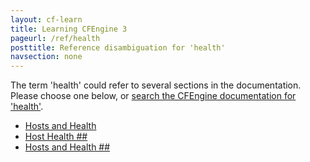 ```yaml
---
layout: cf-learn
title: Learning CFEngine 3
pageurl: /ref/health
posttitle: Reference disambiguation for 'health'
navsection: none
---
```


The term 'health' could refer to several sections in the documentation. Please choose one below, or
[search the CFEngine documentation for 'health'](http://docs.cfengine.com/latest/search.html?q=health).

- [Hosts and Health](http://docs.cfengine.com/latest/enterprise-cfengine-guide-hosts-health.html#hosts-and-health)
- [Host Health \#\#](http://docs.cfengine.com/latest/enterprise-cfengine-guide-hosts-health.html#host-health-##)
- [Hosts and Health \#\#](http://docs.cfengine.com/latest/enterprise-cfengine-guide-user-interface.html#hosts-and-health-##)
